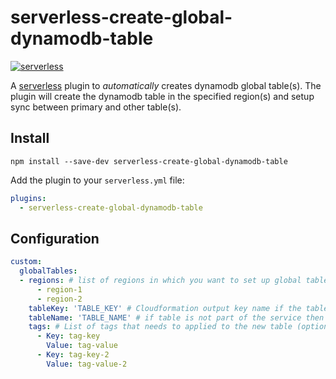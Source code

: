 # serverless-create-global-dynamodb-table
[![serverless](http://public.serverless.com/badges/v3.svg)](http://www.serverless.com)

A [serverless](http://www.serverless.com) plugin to _automatically_ creates dynamodb global table(s).
The plugin will create the dynamodb table in the specified region(s) and setup sync between  primary and other table(s).

## Install

`npm install --save-dev serverless-create-global-dynamodb-table`

Add the plugin to your `serverless.yml` file:

```yaml
plugins:
  - serverless-create-global-dynamodb-table
```

## Configuration

```yaml
custom:
  globalTables:
  - regions: # list of regions in which you want to set up global tables
      - region-1
      - region-2
    tableKey: 'TABLE_KEY' # Cloudformation output key name if the table is created as part of same serverless service
    tableName: 'TABLE_NAME' # if table is not part of the service then specify the table name. If tableKey param exists then tableName is ignored.
    tags: # List of tags that needs to applied to the new table (optional)
      - Key: tag-key
        Value: tag-value
      - Key: tag-key-2
        Value: tag-value-2
```
